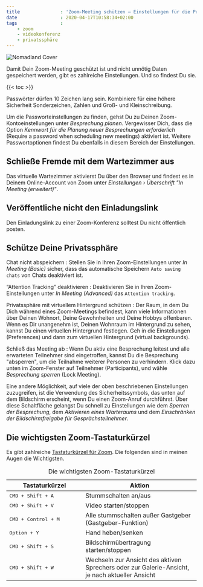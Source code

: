 ```yaml
---
title               : 'Zoom-Meeting schützen – Einstellungen für die Privatssphäre'
date                : 2020-04-17T10:58:34+02:00
tags                :
    - zoom
    - videokonferenz
    - privatssphäre
---
```

<img src="/img/schreibt/zoom-meeting-schutz-schuetzen-1000x700.jpg" alt="Nomadland Cover">

Damit Dein Zoom-Meeting geschützt ist und nicht unnötig Daten gespeichert werden, gibt es zahlreiche Einstellungen. Und so findest Du sie.
<!--more-->

{{< toc >}}

Passwörter dürfen 10 Zeichen lang sein. Kombiniere für eine höhere Sicherheit Sonderzeichen, Zahlen und Groß- und Kleinschreibung.

Um die Passworteinstellungen zu finden, gehst Du zu Deinen Zoom-Kontoeinstellungen unter _Besprechung planen_. Vergewisser Dich, dass die Option _Kennwort für die Planung neuer Besprechungen erforderlich_ (Require a password when scheduling new meetings) aktiviert ist. Weitere Passwortoptionen findest Du ebenfalls in diesem Bereich der Einstellungen.

## Schließe Fremde mit dem Wartezimmer aus

Das virtuelle Wartezimmer aktivierst Du über den Browser und findest es in Deinem Online-Account von Zoom unter _Einstellungen › Überschrift "In Meeting (erweitert)"_.

## Veröffentliche nicht den Einladungslink 

Den Einladungslink zu einer Zoom-Konferenz solltest Du nicht öffentlich posten.

## Schütze Deine Privatssphäre

Chat nicht abspeichern
:    Stellen Sie in Ihren Zoom-Einstellungen unter _In Meeting (Basic)_ sicher, dass das automatische Speichern `Auto saving chats` von Chats deaktiviert ist.

“Attention Tracking” deaktivieren
:    Deaktivieren Sie in Ihren Zoom-Einstellungen unter _In Meeting (Advanced)_ das `Attention tracking`.

Privatssphäre mit virtuellem Hintergrund schützen
:    Der Raum, in dem Du Dich während eines Zoom-Meetings befindest, kann viele Informationen über Deinen Wohnort, Deine Gewohnheiten und Deine Hobbys offenbaren. Wenn es Dir unangenehm ist, Deinen Wohnraum im Hintergrund zu sehen, kannst Du einen virtuellen Hintergrund festlegen. Geh in die Einstellungen (Preferences) und dann zum virtuellen Hintergrund (virtual backgrounds).

Schließ das Meeting ab
:    Wenn Du aktiv eine Besprechung leitest und alle erwarteten Teilnehmer sind eingetroffen, kannst Du die Besprechung "absperren", um die Teilnahme weiterer Personen zu verhindern. Klick dazu unten im Zoom-Fenster auf Teilnehmer (Participants), und wähle _Besprechung sperren_ (Lock Meeting).

Eine andere Möglichkeit, auf viele der oben beschriebenen Einstellungen zuzugreifen, ist die Verwendung des Sicherheitssymbols, das unten auf dem Bildschirm erscheint, wenn Du einen Zoom-Anruf durchführst. Über diese Schaltfläche gelangst Du schnell zu Einstellungen wie dem _Sperren der Besprechung_, dem _Aktivieren eines Warteraums_ und dem _Einschränken der Bildschirmfreigabe für Gesprächsteilnehmer_.

## Die wichtigsten Zoom-Tastaturkürzel

Es gibt zahlreiche [Tastaturkürzel für Zoom](https://support.zoom.us/hc/en-us/articles/205683899-Hot-Keys-and-Keyboard-Shortcuts-for-Zoom). Die folgenden sind in meinen Augen die Wichtigsten.

<table>
    <caption>Die wichtigsten Zoom-Tastaturkürzel</caption>
    <thead>
        <tr>
            <th style="width: 40%;">Tastaturkürzel</th>
            <th>Aktion</th>
        </tr>
    </thead>
    <tbody>
        <tr>
            <td><kbd>CMD + Shift + A</kbd></td>
            <td>Stummschalten an/aus</td>
        </tr>
        <tr>
            <td><kbd>CMD + Shift + V</kbd></td>
            <td>Video starten/stoppen</td>
        </tr>
        <tr>
            <td><kbd>CMD + Control + M</kbd></td>
            <td>Alle stummschalten außer Gastgeber (Gastgeber-Funktion)</td>
        </tr>
        <tr>
            <td><kbd>Option + Y</kbd></td>
            <td>Hand heben/senken</td>
        </tr>
        <tr>
            <td><kbd>CMD + Shift + S</kbd></td>
            <td>Bildschirmübertragung starten/stoppen</td>
        </tr>
        <tr>
            <td><kbd>CMD + Shift + W</kbd></td>
            <td>Wechseln zur Ansicht des aktiven Sprechers oder zur Galerie-Ansicht, je nach aktueller Ansicht</td>
        </tr>
    </tbody>
</table>
